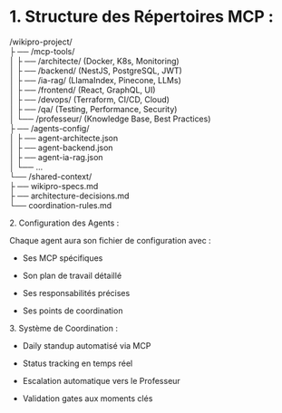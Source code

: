 # **1\. Structure des Répertoires MCP :**

/wikipro-project/  
├ ──  /mcp-tools/  
│    ├ ──  /architecte/ (Docker, K8s, Monitoring)  
│    ├ ──  /backend/ (NestJS, PostgreSQL, JWT)  
│    ├ ──  /ia-rag/ (LlamaIndex, Pinecone, LLMs)  
│    ├ ──  /frontend/ (React, GraphQL, UI)  
│    ├ ──  /devops/ (Terraform, CI/CD, Cloud)  
│    ├ ──  /qa/ (Testing, Performance, Security)  
│   └── /professeur/ (Knowledge Base, Best Practices)  
├ ──  /agents-config/  
│    ├ ──  agent-architecte.json  
│    ├ ──  agent-backend.json  
│    ├ ──  agent-ia-rag.json  
│   └── ...  
└── /shared-context/  
     ├ ──  wikipro-specs.md  
     ├ ──  architecture-decisions.md  
     └── coordination-rules.md

2\. Configuration des Agents : 

Chaque agent aura son fichier de configuration avec : 

* Ses MCP spécifiques 

* Son plan de travail détaillé 

* Ses responsabilités précises

* Ses points de coordination

3\. Système de Coordination :

* Daily standup automatisé via MCP

* Status tracking en temps réel

* Escalation automatique vers le Professeur

* Validation gates aux moments clés  
